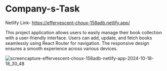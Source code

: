 # Company-s-Task
Netlify Link- https://effervescent-choux-158adb.netlify.app/
 
 This project application allows users to easily manage their book collection with a user-friendly interface. Users can add, update, and fetch books seamlessly using React Router for navigation. The responsive design ensures a smooth experience across various devices.
 
![screencapture-effervescent-choux-158adb-netlify-app-2024-10-18-18_30_48](https://github.com/user-attachments/assets/fa00db46-d47d-464f-8a43-a2c3b3f1b2eb)
